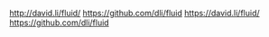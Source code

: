 http://david.li/fluid/
https://github.com/dli/fluid
https://david.li/fluid/
https://github.com/dli/fluid
